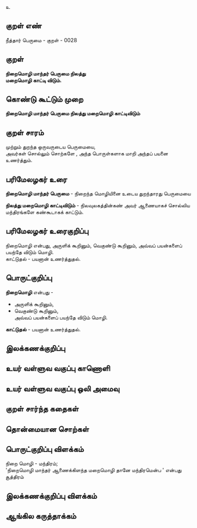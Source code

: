 உ

## குறள் எண் 

நீத்தார் பெருமை - குறள் - 0028

## குறள் 

**நிறைமொழி மாந்தர் பெருமை நிலத்து  
மறைமொழி காட்டி விடும்.**   

## கொண்டு கூட்டும் முறை

**நிறைமொழி மாந்தர் பெருமை நிலத்து மறைமொழி காட்டிவிடும்**

## குறள் சாரம் 

முற்றும் துறந்த ஒருவருடைய பெருமையை,  
அவர்கள் சொல்லும் சொற்களே , அந்த பொருள்களாக மாறி அந்தப் பயனை உணர்த்தும்.  

## பரிமேலழகர் உரை

**நிறைமொழி மாந்தர் பெருமை** - நிறைந்த மொழியினை உடைய துறந்தாரது பெருமையை  

**நிலத்து மறைமொழி காட்டிவிடும்** - நிலவுலகத்தின்கண் அவர் ஆணையாகச் சொல்லிய மந்திரங்களே கண்கூடாகக் காட்டும்.   

## பரிமேலழகர் உரைகுறிப்பு   

நிறைமொழி என்பது, அருளிக் கூறினும், வெகுண்டு கூறினும், அவ்வப் பயன்களைப் பயந்தே விடும் மொழி.  
காட்டுதல் - பயனான் உணர்த்துதல்.  

## பொருட்குறிப்பு 

**நிறைமொழி** என்பது -  
* அருளிக் கூறினும்,  
* வெகுண்டு கூறினும்,  
அவ்வப் பயன்களைப் பயந்தே விடும் மொழி.  

**காட்டுதல்** - பயனான் உணர்த்துதல்.  

## இலக்கணக்குறிப்பு  


## உயர் வள்ளுவ வகுப்பு காணொளி


## உயர் வள்ளுவ வகுப்பு ஒலி அமைவு 

 
## குறள் சார்ந்த கதைகள் 


## தொன்மையான சொற்கள்


## பொருட்குறிப்பு விளக்கம்

நிறை மொழி - மந்திரம்;   
'நிறைமொழி மாந்தர் ஆணைக்கிளந்த மறைமொழி தானே மந்திரமென்ப ' என்பது சூத்திரம் 

## இலக்கணக்குறிப்பு விளக்கம்


## ஆங்கில கருத்தாக்கம் 


